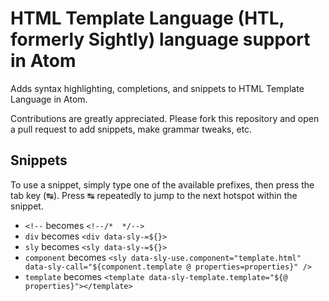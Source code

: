 # HTML Template Language (HTL, formerly Sightly) language support in Atom

Adds syntax highlighting, completions, and snippets to HTML Template Language in Atom.

Contributions are greatly appreciated. Please fork this repository and open a
pull request to add snippets, make grammar tweaks, etc.

## Snippets

To use a snippet, simply type one of the available prefixes, then press the tab key (↹). Press ↹ repeatedly to jump to the next hotspot within the snippet.

* `<!--` becomes `<!--/*  */-->`
* `div` becomes `<div data-sly-=${}>`
* `sly` becomes `<sly data-sly-=${}>`
* `component` becomes `<sly data-sly-use.component="template.html" data-sly-call="${component.template @ properties=properties}" />`
* `template` becomes `<template data-sly-template.template="${@ properties}"></template>`
